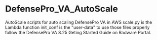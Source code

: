# DefensePro_VA_AutoScale
AutoScale scripts for auto scaling DefensePro VA in AWS
scale.py is the Lambda function
init_conf is the "user-data"
to use those files properly follow the DefensePro VA 8.25 Geting Started Guide on Radware Portal.
